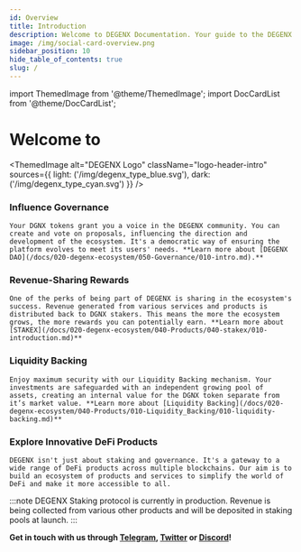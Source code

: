 ```yaml
---
id: Overview
title: Introduction
description: Welcome to DEGENX Documentation. Your guide to the DEGENX Ecosystem.
image: /img/social-card-overview.png
sidebar_position: 10
hide_table_of_contents: true
slug: /
---
```


import ThemedImage from '@theme/ThemedImage';
import DocCardList from '@theme/DocCardList';


# Welcome to 

<ThemedImage
  alt="DEGENX Logo"
  className="logo-header-intro"
  sources={{
    light: ('/img/degenx_type_blue.svg'),
    dark: ('/img/degenx_type_cyan.svg')
  }}
/>


### Influence Governance

    Your DGNX tokens grant you a voice in the DEGENX community. You can create and vote on proposals, influencing the direction and development of the ecosystem. It's a democratic way of ensuring the platform evolves to meet its users' needs. **Learn more about [DEGENX DAO](/docs/020-degenx-ecosystem/050-Governance/010-intro.md).**

### Revenue-Sharing Rewards

    One of the perks of being part of DEGENX is sharing in the ecosystem's success. Revenue generated from various services and products is distributed back to DGNX stakers. This means the more the ecosystem grows, the more rewards you can potentially earn. **Learn more about [STAKEX](/docs/020-degenx-ecosystem/040-Products/040-stakex/010-introduction.md)**

	
### Liquidity Backing

    Enjoy maximum security with our Liquidity Backing mechanism. Your investments are safeguarded with an independent growing pool of assets, creating an internal value for the DGNX token separate from it’s market value. **Learn more about [Liquidity Backing](/docs/020-degenx-ecosystem/040-Products/010-Liquidity_Backing/010-liquidity-backing.md)**

### Explore Innovative DeFi Products

    DEGENX isn't just about staking and governance. It's a gateway to a wide range of DeFi products across multiple blockchains. Our aim is to build an ecosystem of products and services to simplify the world of DeFi and make it more accessible to all.

:::note
DEGENX Staking protocol is currently in production. Revenue is being collected from various other products and will be deposited in staking pools at launch.
:::


 **Get in touch with us through [Telegram](https://t.me/DegenXportal), [Twitter](https://twitter.com/DegenEcosystem) or [Discord](https://discord.gg/BMaVtEVkgC)!**

